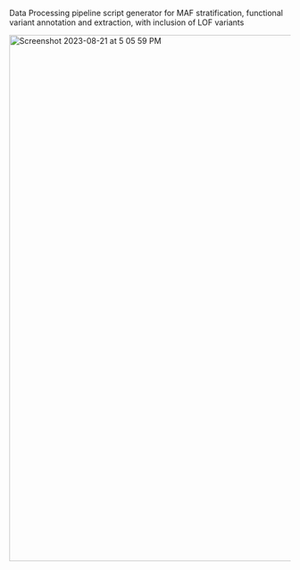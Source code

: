 Data Processing pipeline script generator for MAF stratification, functional variant annotation and extraction, with inclusion of LOF variants

<img width="941" alt="Screenshot 2023-08-21 at 5 05 59 PM" src="https://github.com/drip2hardpanu/LubbeLab/assets/104647074/ab74088c-8e1f-4793-918f-502656fe24a4">
